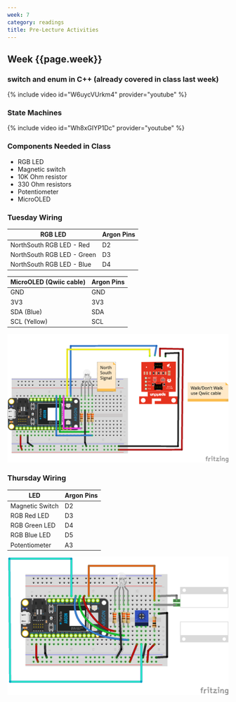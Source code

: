 ```yaml
---
week: 7
category: readings
title: Pre-Lecture Activities
---
```


## Week {{page.week}}

### switch and enum in C++ (already covered in class last week)

  {% include video id="W6uycVUrkm4" provider="youtube" %}

### State Machines

{% include video id="Wh8xGIYP1Dc" provider="youtube" %}

### Components Needed in Class

- RGB LED
- Magnetic switch
- 10K Ohm resistor
- 330 Ohm resistors
- Potentiometer
- MicroOLED

### Tuesday Wiring

| RGB LED                    | Argon Pins |
| -------------------------- | ---------- |
| NorthSouth RGB LED - Red   | D2         |
| NorthSouth RGB LED - Green | D3         |
| NorthSouth RGB LED - Blue  | D4         |

| MicroOLED (Qwiic cable) | Argon Pins |
| ----------------------- | ---------- |
| GND                     | GND        |
| 3V3                     | 3V3        |
| SDA (Blue)              | SDA        |
| SCL (Yellow)            | SCL        |



![stoplight_RGB_OLED_bb](week07.assets/stoplight_RGB_OLED_bb.png)





### Thursday Wiring

| LED             | Argon Pins |
| --------------- | ---------- |
| Magnetic Switch | D2         |
| RGB Red LED     | D3         |
| RGB Green LED   | D4         |
| RGB Blue LED    | D5         |
| Potentiometer   | A3         |

![image-20210227172856897](week07.assets/image-20210227172856897.png)
